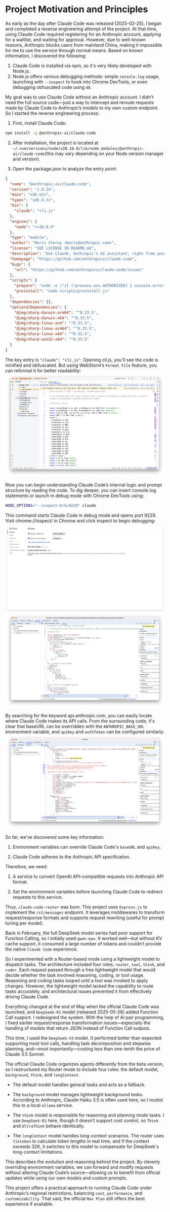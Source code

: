 # Project Motivation and Principles

As early as the day after Claude Code was released (2025-02-25), I began and completed a reverse engineering attempt of the project. At that time, using Claude Code required registering for an Anthropic account, applying for a waitlist, and waiting for approval. However, due to well-known reasons, Anthropic blocks users from mainland China, making it impossible for me to use the service through normal means. Based on known information, I discovered the following:

1. Claude Code is installed via npm, so it's very likely developed with Node.js.
2. Node.js offers various debugging methods: simple `console.log` usage, launching with `--inspect` to hook into Chrome DevTools, or even debugging obfuscated code using `d8`.

My goal was to use Claude Code without an Anthropic account. I didn’t need the full source code—just a way to intercept and reroute requests made by Claude Code to Anthropic’s models to my own custom endpoint. So I started the reverse engineering process:

1. First, install Claude Code:
```bash
npm install -g @anthropic-ai/claude-code
```

2. After installation, the project is located at `~/.nvm/versions/node/v20.10.0/lib/node_modules/@anthropic-ai/claude-code`(this may vary depending on your Node version manager and version).

3. Open the package.json to analyze the entry point:
```package.json
{
  "name": "@anthropic-ai/claude-code",
  "version": "1.0.24",
  "main": "sdk.mjs",
  "types": "sdk.d.ts",
  "bin": {
    "claude": "cli.js"
  },
  "engines": {
    "node": ">=18.0.0"
  },
  "type": "module",
  "author": "Boris Cherny <boris@anthropic.com>",
  "license": "SEE LICENSE IN README.md",
  "description": "Use Claude, Anthropic's AI assistant, right from your terminal. Claude can understand your codebase, edit files, run terminal commands, and handle entire workflows for you.",
  "homepage": "https://github.com/anthropics/claude-code",
  "bugs": {
    "url": "https://github.com/anthropics/claude-code/issues"
  },
  "scripts": {
    "prepare": "node -e \"if (!process.env.AUTHORIZED) { console.error('ERROR: Direct publishing is not allowed.\\nPlease use the publish-external.sh script to publish this package.'); process.exit(1); }\"",
    "preinstall": "node scripts/preinstall.js"
  },
  "dependencies": {},
  "optionalDependencies": {
    "@img/sharp-darwin-arm64": "^0.33.5",
    "@img/sharp-darwin-x64": "^0.33.5",
    "@img/sharp-linux-arm": "^0.33.5",
    "@img/sharp-linux-arm64": "^0.33.5",
    "@img/sharp-linux-x64": "^0.33.5",
    "@img/sharp-win32-x64": "^0.33.5"
  }
}
```

The key entry is `"claude": "cli.js"`. Opening cli.js, you'll see the code is minified and obfuscated. But using WebStorm’s `Format File` feature, you can reformat it for better readability:
![webstorm-formate-file](../images/webstorm-formate-file.png)

Now you can begin understanding Claude Code’s internal logic and prompt structure by reading the code. To dig deeper, you can insert console.log statements or launch in debug mode with Chrome DevTools using:

```bash
NODE_OPTIONS="--inspect-brk=9229" claude
```

This command starts Claude Code in debug mode and opens port 9229. Visit chrome://inspect/ in Chrome and click inspect to begin debugging:
![chrome-devtools](../images/chrome-inspect.png)
![chrome-devtools](../images/chrome-devtools.png)

By searching for the keyword api.anthropic.com, you can easily locate where Claude Code makes its API calls. From the surrounding code, it's clear that baseURL can be overridden with the `ANTHROPIC_BASE_URL` environment variable, and `apiKey` and `authToken` can be configured similarly:
![search](../images/search.png)

So far, we’ve discovered some key information:

1. Environment variables can override Claude Code's `baseURL` and `apiKey`.

2. Claude Code adheres to the Anthropic API specification.

Therefore, we need:
1. A service to convert OpenAI API–compatible requests into Anthropic API format.

2. Set the environment variables before launching Claude Code to redirect requests to this service.

Thus, `claude-code-router` was born. This project uses `Express.js` to implement the `/v1/messages` endpoint. It leverages middlewares to transform request/response formats and supports request rewriting (useful for prompt tuning per model).

Back in February, the full DeepSeek model series had poor support for Function Calling, so I initially used `qwen-max`. It worked well—but without KV cache support, it consumed a large number of tokens and couldn’t provide the native `Claude Code` experience.

So I experimented with a Router-based mode using a lightweight model to dispatch tasks. The architecture included four roles: `router`, `tool`, `think`, and `coder`. Each request passed through a free lightweight model that would decide whether the task involved reasoning, coding, or tool usage. Reasoning and coding tasks looped until a tool was invoked to apply changes. However, the lightweight model lacked the capability to route tasks accurately, and architectural issues prevented it from effectively driving Claude Code.

Everything changed at the end of May when the official Claude Code was launched, and `DeepSeek-R1` model (released 2025-05-28) added Function Call support. I redesigned the system. With the help of AI pair programming, I fixed earlier request/response transformation issues—especially the handling of models that return JSON instead of Function Call outputs.

This time, I used the `DeepSeek-V3`  model. It performed better than expected: supporting most tool calls, handling task decomposition and stepwise planning, and—most importantly—costing less than one-tenth the price of Claude 3.5 Sonnet.

The official Claude Code organizes agents differently from the beta version, so I restructured my Router mode to include four roles: the default model, `background`, `think`, and `longContext`.

- The default model handles general tasks and acts as a fallback.

- The `background` model manages lightweight background tasks. According to Anthropic, Claude Haiku 3.5 is often used here, so I routed this to a local `ollama` service.

- The `think` model is responsible for reasoning and planning mode tasks. I use `DeepSeek-R1` here, though it doesn’t support cost control, so `Think` and `UltraThink` behave identically.

- The `longContext` model handles long-context scenarios. The router uses `tiktoken` to calculate token lengths in real time, and if the context exceeds 32K, it switches to this model to compensate for DeepSeek's long-context limitations.

This describes the evolution and reasoning behind the project. By cleverly overriding environment variables, we can forward and modify requests without altering Claude Code’s source—allowing us to benefit from official updates while using our own models and custom prompts.

This project offers a practical approach to running Claude Code under Anthropic’s regional restrictions, balancing `cost`, `performance`, and `customizability`. That said, the official `Max Plan` still offers the best experience if available.